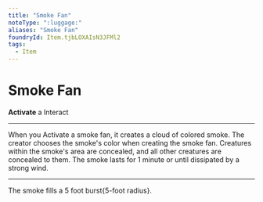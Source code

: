 ```yaml
---
title: "Smoke Fan"
noteType: ":luggage:"
aliases: "Smoke Fan"
foundryId: Item.tjbLOXAIsN3JFMl2
tags:
  - Item
---
```


# Smoke Fan

**Activate** a Interact

* * *

When you Activate a smoke fan, it creates a cloud of colored smoke. The creator chooses the smoke's color when creating the smoke fan. Creatures within the smoke's area are concealed, and all other creatures are concealed to them. The smoke lasts for 1 minute or until dissipated by a strong wind.

* * *

The smoke fills a 5 foot burst{5-foot radius}.
